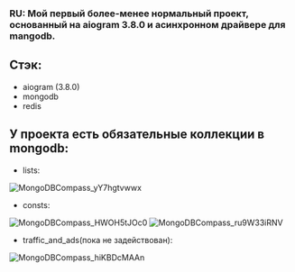 ### RU: Мой первый более-менее нормальный проект, основанный на aiogram 3.8.0 и асинхронном драйвере для mangodb.

## Стэк:
* aiogram (3.8.0)
* mongodb
* redis

## У проекта есть обязательные коллекции в mongodb:

* lists:

![MongoDBCompass_yY7hgtvwwx](https://github.com/user-attachments/assets/be23f3d7-6aa5-4a63-b01d-bbd4b5d231ea)

* consts:

![MongoDBCompass_HWOH5tJOc0](https://github.com/user-attachments/assets/118f0807-1be6-4804-9c67-18b16836f5a4)
![MongoDBCompass_ru9W33iRNV](https://github.com/user-attachments/assets/3124af15-e1ae-4d60-a292-1296bab1a108)

* traffic_and_ads(пока не задействован):

![MongoDBCompass_hiKBDcMAAn](https://github.com/user-attachments/assets/9224f057-0503-4088-af33-ef6cac1235bb)
